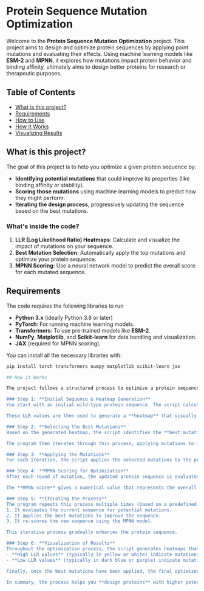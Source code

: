# Protein Sequence Mutation Optimization

Welcome to the **Protein Sequence Mutation Optimization** project. This project aims to design and optimize protein sequences by applying point mutations and evaluating their effects. Using machine learning models like **ESM-2** and **MPNN**, it explores how mutations impact protein behavior and binding affinity, ultimately aims to design better proteins for research or therapeutic purposes.

## Table of Contents
- [What is this project?](#what-is-this-project)
- [Requirements](#requirements)
- [How to Use](#how-to-use)
- [How it Works](#how-it-works)
- [Visualizing Results](#visualizing-results)

## What is this project?

The goal of this project is to help you optimize a given protein sequence by:
- **Identifying potential mutations** that could improve its properties (like binding affinity or stability).
- **Scoring those mutations** using machine learning models to predict how they might perform.
- **Iterating the design process**, progressively updating the sequence based on the best mutations.

### What's inside the code?
1. **LLR (Log Likelihood Ratio) Heatmaps**: Calculate and visualize the impact of mutations on your sequence.
2. **Best Mutation Selection**: Automatically apply the top mutations and optimize your protein sequence.
3. **MPNN Scoring**: Use a neural network model to predict the overall score for each mutated sequence.

## Requirements
The code requires the following libraries to run

- **Python 3.x** (ideally Python 3.8 or later)
- **PyTorch**: For running machine learning models.
- **Transformers**: To use pre-trained models like **ESM-2**.
- **NumPy**, **Matplotlib**, and **Scikit-learn** for data handling and visualization.
- **JAX** (required for MPNN scoring).

You can install all the necessary libraries with:

```bash
pip install torch transformers numpy matplotlib scikit-learn jax

## How it Works

The project follows a structured process to optimize a protein sequence by applying point mutations. Here's a breakdown of how it works:

### Step 1: **Initial Sequence & Heatmap Generation**
You start with an initial wild-type protein sequence. The script calculates the **Log Likelihood Ratio (LLR)** for each mutation at every position in the sequence using a pre-trained machine learning model, like **ESM-2**. The LLR values indicate how favorable each mutation is compared to the wild-type residue.

These LLR values are then used to generate a **heatmap** that visually represents the predicted impact of mutations on the sequence. The heatmap helps you identify which positions in the protein sequence are most likely to benefit from mutations.

### Step 2: **Selecting the Best Mutations**
Based on the generated heatmap, the script identifies the **best mutations** by selecting the ones with the highest LLR values (the most favorable mutations). These mutations are applied to the protein sequence, effectively changing its amino acid residues.

The program then iterates through this process, applying mutations to improve the protein sequence further.

### Step 3: **Applying the Mutations**
For each iteration, the script applies the selected mutations to the protein sequence. This is done by replacing the original residues with the mutated ones based on the mutation positions determined in Step 2. As the script iterates, the protein sequence is progressively optimized.

### Step 4: **MPNN Scoring for Optimization**
After each round of mutation, the updated protein sequence is evaluated using an **MPNN (Message Passing Neural Network)** model. The MPNN model predicts how well the new protein sequence will perform based on its structure, stability, or binding affinity.

The **MPNN score** gives a numerical value that represents the overall quality or fitness of the mutated sequence. This helps you assess whether the sequence has been improved.

### Step 5: **Iterating the Process**
The program repeats this process multiple times (based on a predefined number of iterations). In each iteration:
1. It evaluates the current sequence for potential mutations.
2. It applies the best mutations to improve the sequence.
3. It re-scores the new sequence using the MPNN model.

This iterative process gradually enhances the protein sequence.

### Step 6: **Visualization of Results**
Throughout the optimization process, the script generates heatmaps that visualize the LLR values for mutations at each position in the sequence. These heatmaps show:
- **High LLR values** (typically in yellow or white) indicate mutations that are favorable and improve the protein’s properties.
- **Low LLR values** (typically in dark blue or purple) indicate mutations that are less favorable and might degrade the protein.

Finally, once the best mutations have been applied, the final optimized protein sequence and its associated **MPNN score** are outputted. This gives you a clear picture of the optimized sequence’s predicted performance.

In summary, the process helps you **design proteins** with higher potential for stability, binding, or other desired properties, based on scientific predictions and machine learning models.

